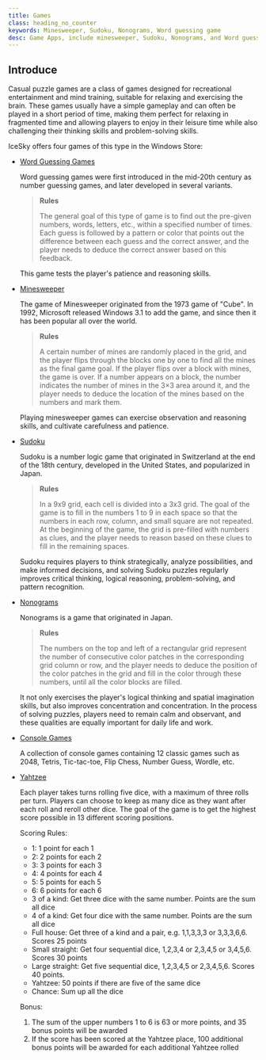```yaml
---
title: Games
class: heading_no_counter
keywords: Minesweeper, Sudoku, Nonograms, Word guessing game
desc: Game Apps, include minesweeper, Sudoku, Nonograms, and Word guessing games
---
```



## Introduce

Casual puzzle games are a class of games designed for recreational entertainment and mind training, suitable for relaxing and exercising the brain. These games usually have a simple gameplay and can often be played in a short period of time, making them perfect for relaxing in fragmented time and allowing players to enjoy in their leisure time while also challenging their thinking skills and problem-solving skills.

IceSky offers four games of this type in the Windows Store:

* [Word Guessing Games](./WordGame.md)
  
  Word guessing games were first introduced in the mid-20th century as number guessing games, and later developed in several variants.

  > **Rules**
  > 
  > The general goal of this type of game is to find out the pre-given numbers, words, letters, etc., within a specified number of times. Each guess is followed by a pattern or color that points out the difference between each guess and the correct answer, and the player needs to deduce the correct answer based on this feedback.
  
  This game tests the player's patience and reasoning skills.

* [Minesweeper](./Minesweeper.md)
  
  The game of Minesweeper originated from the 1973 game of "Cube". In 1992, Microsoft released Windows 3.1 to add the game, and since then it has been popular all over the world.

  > **Rules**
  > 
  > A certain number of mines are randomly placed in the grid, and the player flips through the blocks one by one to find all the mines as the final game goal. If the player flips over a block with mines, the game is over. If a number appears on a block, the number indicates the number of mines in the 3×3 area around it, and the player needs to deduce the location of the mines based on the numbers and mark them.

  Playing minesweeper games can exercise observation and reasoning skills, and cultivate carefulness and patience.

* [Sudoku](./Sudoku.md)
  
  Sudoku is a number logic game that originated in Switzerland at the end of the 18th century, developed in the United States, and popularized in Japan.

  > **Rules**
  > 
  > In a 9x9 grid, each cell is divided into a 3x3 grid. The goal of the game is to fill in the numbers 1 to 9 in each space so that the numbers in each row, column, and small square are not repeated. At the beginning of the game, the grid is pre-filled with numbers as clues, and the player needs to reason based on these clues to fill in the remaining spaces.
  
  Sudoku requires players to think strategically, analyze possibilities, and make informed decisions, and solving Sudoku puzzles regularly improves critical thinking, logical reasoning, problem-solving, and pattern recognition.

* [Nonograms](./Nonograms.md)

  Nonograms is a game that originated in Japan.

  > **Rules**
  > 
  > The numbers on the top and left of a rectangular grid represent the number of consecutive color patches in the corresponding grid column or row, and the player needs to deduce the position of the color patches in the grid and fill in the color through these numbers, until all the color blocks are filled.

  It not only exercises the player's logical thinking and spatial imagination skills, but also improves concentration and concentration. In the process of solving puzzles, players need to remain calm and observant, and these qualities are equally important for daily life and work. 


* [Console Games](./ConsoleGame.md)
  
  A collection of console games containing 12 classic games such as 2048, Tetris, Tic-tac-toe, Flip Chess, Number Guess, Wordle, etc.


* [Yahtzee](./Yahtzee.md)
  
  Each player takes turns rolling five dice, with a maximum of three rolls per turn. Players can choose to keep as many dice as they want after each roll and reroll other dice. The goal of the game is to get the highest score possible in 13 different scoring positions.

  Scoring Rules:
  * 1: 1 point for each 1
  * 2: 2 points for each 2
  * 3: 3 points for each 3
  * 4: 4 points for each 4
  * 5: 5 points for each 5
  * 6: 6 points for each 6
  * 3 of a kind: Get three dice with the same number. Points are the sum all dice
  * 4 of a kind: Get four dice with the same number. Points are the sum all dice
  * Full house: Get three of a kind and a pair, e.g. 1,1,3,3,3 or 3,3,3,6,6. Scores 25 points
  * Small straight: Get four sequential dice, 1,2,3,4 or 2,3,4,5 or 3,4,5,6. Scores 30 points
  * Large straight: Get five sequential dice, 1,2,3,4,5 or 2,3,4,5,6. Scores 40 points.
  * Yahtzee: 50 points if there are five of the same dice
  * Chance: Sum up all the dice

  Bonus:
  1. The sum of the upper numbers 1 to 6 is 63 or more points, and 35 bonus points will be awarded
  2. If the score has been scored at the Yahtzee place, 100 additional bonus points will be awarded for each additional Yahtzee rolled